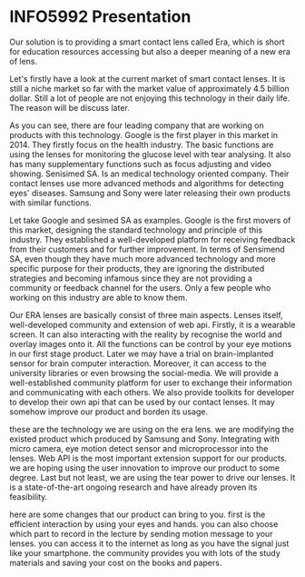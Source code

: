 # INFO5992 Presentation

Our solution is to providing a smart contact lens called Era, which is short for education resources accessing but also a deeper meaning of a new era of lens.

Let's firstly have a look at the current market of smart contact lenses. It is still a niche market so far with the market value of approximately 4.5 billion dollar. Still a lot of people are not enjoying this technology in their daily life. The reason will be discuss later. 

As you can see, there are four leading company that are working on products with this technology. Google is the first player in this market in 2014. They firstly focus on the health industry. The basic functions are using the lenses for monitoring the glucose level with tear analysing. It also has many supplementary functions such as focus adjusting and video showing. Senisimed SA. Is an medical technology oriented company. Their contact lenses use more advanced methods and algorithms for detecting eyes' diseases. Samsung and Sony were later releasing their own products with similar functions.

Let take Google and sesimed SA as examples. Google is the first movers of this market, designing the standard technology and principle of this industry. They established a well-developed platform for receiving feedback from their customers and for further improvement. In terms of Sensimend SA, even though they have much more advanced technology and more specific purpose for their products, they are ignoring the distributed strategies and becoming infamous since they are not providing a community or feedback channel for the users. Only a few people who working on this industry are able to know them. 

Our ERA lenses are basically consist of three main aspects. Lenses itself, well-developed community and extension of web api. Firstly, it is a wearable screen. It can also interacting with the reality by recognise the world and overlay images onto it. All the functions can be control by your eye motions in our first stage product. Later we may have a trial on brain-implanted sensor for brain computer interaction. Moreover, it can access to the university libraries or even browsing the social-media. We will provide a well-established community platform for user to exchange their information and communicating with each others. We also provide toolkits for developer to develop their own api that can be used by our contact lenses. It may somehow improve our product and borden its usage. 

these are the technology we are using on the era lens. we are modifying the existed product which produced by Samsung and Sony. Integrating with micro camera, eye motion detect sensor and microprocessor into the lenses. Web API is the most important extension support for our products. we are hoping using the user innovation to improve our product to some degree. Last but not least, we are using the tear power to drive our lenses. It is a state-of-the-art ongoing research and have already proven its feasibility.

here are some changes that our product can bring to you. first is the efficient interaction by using your eyes and hands. you can also choose which part to record in the lecture by sending motion message to your lenses. you can access it to the internet as long as you have the signal just like your smartphone. the community provides you with lots of the study materials and saving your cost on the books and papers. 

